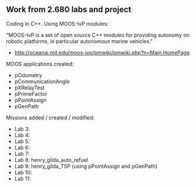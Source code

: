 ## Work from 2.680 labs and project

Coding in C++.
Using MOOS-IvP modules:

  "MOOS-IvP is a set of open source C++ modules for providing autonomy on robotic platforms, in particular autonomous marine vehicles."

- http://oceanai.mit.edu/moos-ivp/pmwiki/pmwiki.php?n=Main.HomePage

MOOS applications created:
  - pOdometry
  - pCommunicationAngle
  - pXRelayTest
  - pPrimeFactor
  - pPointAssign
  - pGenPath

Missions added / created / modified:
  - Lab  3:
  - Lab  4: 
  - Lab  5: 
  - Lab  6:
  - Lab  7:
  - Lab  8: henry_gilda_auto_refuel
  - Lab  9: henry_gilda_TSP (using pPointAssign and pGenPath)
  - Lab 10:
  - Lab 11:

